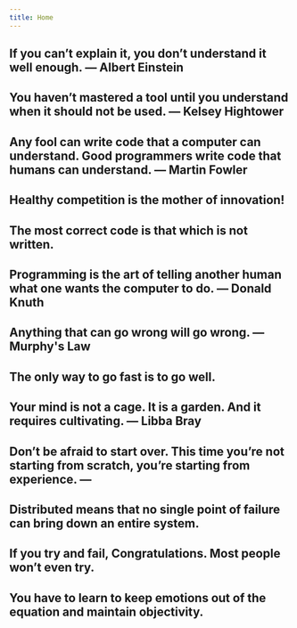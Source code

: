 ```yaml
---
title: Home
---
```


## If you can’t explain it, you don’t understand it well enough. ― Albert Einstein

## You haven’t mastered a tool until you understand when it should not be used. ― Kelsey Hightower

## Any fool can write code that a computer can understand. Good programmers write code that humans can understand. ― Martin Fowler

## Healthy competition is the mother of innovation!

## The most correct code is that which is not written.

## Programming is the art of telling another human what one wants the computer to do. ― Donald Knuth

## Anything that can go wrong will go wrong. ― Murphy's Law

## The only way to go fast is to go well.

## Your mind is not a cage. It is a garden. And it requires cultivating. ― Libba Bray

## Don’t be afraid to start over. This time you’re not starting from scratch, you’re starting from experience. ―  

## Distributed means that no single point of failure can bring down an entire system.

## If you try and fail, Congratulations. Most people won’t even try.

## You have to learn to keep emotions out of the equation and maintain objectivity.
